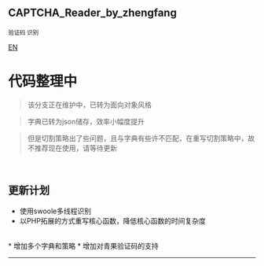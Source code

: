 ## CAPTCHA_Reader_by_zhengfang
<small>验证码 识别</small>
 
[EN](https://github.com/Kuri-su/CAPTCHA_Reader_by_zhengfang/blob/master/README-en.md "EN" )


# 代码整理中

> 该分支正在维护中，已转为面向对象风格

> 字典已转为json储存，效率小幅度提升

> 但是切割策略出了些问题，且与字典有些许不匹配，在重写切割策略中，故不推荐现在使用，请等待更新




<br/>

## 更新计划

* 使用swoole多线程识别
* 以PHP拓展的方式重写核心函数，降低核心函数的时间复杂度
<br/>
* 增加多个字典和策略
* 增加对青果验证码的支持


<hr/>


